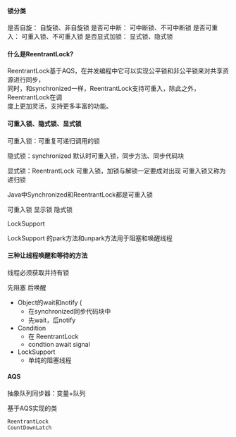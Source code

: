 #### 锁分类

是否自旋： 自旋锁、非自旋锁
是否可中断： 可中断锁、不可中断锁
是否可重入： 可重入锁、不可重入锁
是否显式加锁： 显式锁、隐式锁

#### 什么是ReentrantLock?

ReentrantLock基于AQS，在并发编程中它可以实现公平锁和非公平锁来对共享资源进行同步，  
同时，和synchronized一样，ReentrantLock支持可重入，除此之外，ReentrantLock在调  
度上更加灵活，支持更多丰富的功能。

#### 可重入锁、隐式锁、显式锁

可重入锁：可重复可递归调用的锁

隐式锁：synchronized 默认时可重入锁，同步方法、同步代码块

显式锁：ReentrantLock 可重入锁，加锁与解锁一定要成对出现
可重入锁又称为递归锁

Java中Synchronized和ReentrantLock都是可重入锁

可重入锁
显示锁
隐式锁

LockSupport

LockSupport 的park方法和unpark方法用于阻塞和唤醒线程

#### 三种让线程唤醒和等待的方法

线程必须获取并持有锁

先阻塞 后唤醒

+ Object的wait和notify (
  + 在synchronized同步代码块中
  + 先wait，后notify
+ Condition
  + 在 ReentrantLock
  + condtion await signal
+ LockSupport
  + 单纯的阻塞线程

#### AQS

抽象队列同步器：变量+队列

基于AQS实现的类

```
ReentrantLock
CountDownLatch

```
